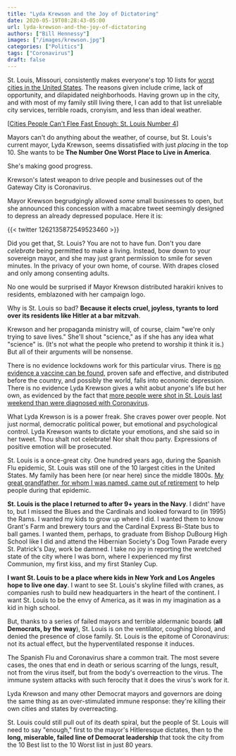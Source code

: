 ```yaml
---
title: "Lyda Krewson and the Joy of Dictatoring"
date: 2020-05-19T08:28:43-05:00
url: lyda-krewson-and-the-joy-of-dictatoring
authors: ["Bill Hennessy"]
images: ["/images/krewson.jpg"]
categories: ["Politics"]
tags: ["Coronavirus"]
draft: false
---
```


St. Louis, Missouri, consistently makes everyone's top 10 lists for [worst cities in the United States](https://www.escapehere.com/destination/10-worst-cities-to-visit-in-the-united-states/). The reasons given include crime, lack of opportunity, and dilapidated neighborhoods. Having grown up in the city, and with most of my family still living there, I can add to that list unreliable city services, terrible roads, cronyism, and less than ideal weather. 

[[Cities People Can't Flee Fast Enough: St. Louis Number 4](https://unpuzzlefinance.com/us-cities-migration/28/)]

Mayors can't do anything about the weather, of course, but St. Louis's current mayor, Lyda Krewson, seems dissatisfied with just *placing* in the top 10. She wants to be **The Number One Worst Place to Live in America**. 

She's making good progress. 

Krewson's latest weapon to drive people and businesses out of the Gateway City is Coronavirus.

Mayor Krewson begrudgingly allowed *some* small businesses to open, but she announced this concession with a macabre tweet seemingly designed to depress an already depressed populace. Here it is:

{{< twitter 1262135872549523460 >}}

Did you get that, St. Louis? You are not to have fun. Don't you dare *celebrate* being permitted to make a living. Instead, bow down to your sovereign mayor, and she may just grant permission to smile for seven minutes. In the privacy of your own home, of course. With drapes closed and only among consenting adults.

No one would be surprised if Mayor Krewson distributed harakiri knives to residents, emblazoned with her campaign logo. 

Why is St. Louis so bad? **Because it elects cruel, joyless, tyrants to lord over its residents like Hitler at a bar mitzvah**.  

Krewson and her propaganda ministry will, of course, claim "we're only trying to save lives." She'll shout "science," as if she has any idea what "science" is. (It's not what the people who pretend to worship it think it is.) But all of their arguments will be nonsense. 

There is no evidence lockdowns work for this particular virus. There is [no evidence a vaccine can be found](https://hennessysview.com/the-humane-approach-to-coronavirus-open-up-everything/), proven safe and effective, and distributed before the country, and possibly the world, falls into economic depression. There is no evidence Lyda Krewson gives a whit aobut anyone's life but her own, as evidenced by the fact that [more people were shot in St. Louis last weekend than were diagnosed with Coronavirus](https://hennessysview.com/st-louis-more-shot-than-diagnosed/). 

What Lyda Krewson is is a power freak. She craves power over people. Not just normal, democratic political power, but emotional and psychological control. Lyda Krewson wants to dictate your emotions, and she said so in her tweet. Thou shalt not celebrate! Nor shalt thou party. Expressions of positive emotion will be prosecuted. 

St. Louis is a once-great city. One hundred years ago, during the Spanish Flu epidemic, St. Louis was still one of the 10 largest cities in the United States. My family has been here (or near here) since the middle 1800s. [My great grandfather, for whom I was named, came out of retirement](https://hennessysview.com/spanish-flu-vs-coronavirus/) to help people during that epidemic.

**St. Louis is the place I returned to after 9+ years in the Navy**. I didnt' have to, but I missed the Blues and the Cardinals and looked forward to (in 1995) the Rams. I wanted my kids to grow up where I did. I wanted them to know Grant's Farm and brewery tours and the Cardinal Express Bi-State bus to ball games. I wanted them, perhaps, to graduate from Bishop DuBourg High School like I did and attend the Hibernian Society's Dog Town Parade every St. Patrick's Day, work be damned. I take no joy in reporting the wretched state of the city where I was born, where I experienced my first Communion, my first kiss, and my first Stanley Cup. 

**I want St. Louis to be a place where kids in New York and Los Angeles hope to live one day**. I want to see St. Louis's skyline filled with cranes, as companies rush to build new headquarters in the heart of the continent. I want St. Louis to be the envy of America, as it was in my imagination as a kid in high school. 

But, thanks to a series of failed mayors and terrible aldermanic boards (**all Democrats, by the way**), St. Louis is on the ventilator, coughing blood, and denied the presence of close family. St. Louis is the epitome of Coronavirus: not its actual effect, but the hyperventilated response it induces. 

The Spanish Flu and Coronavirus share a common trait. The most severe cases, the ones that end in death or serious scarring of the lungs, result, not from the virus itself, but from the body's overreaction to the virus. The immune system attacks with  such ferocity that it does the virus's work for it. 

Lyda Krewson and many other Democrat mayors and governors are doing the same thing as an over-stimulated immune response: they're killing their own cities and states by overreacting. 

St. Louis could still pull out of its death spiral, but the people of St. Louis will need to say "enough," first to the mayor's Hitleresque dictates, then to the **long, miserable, failed line of Democrat leadership** that took the city from the 10 Best list to the 10 Worst list in just 80 years. 